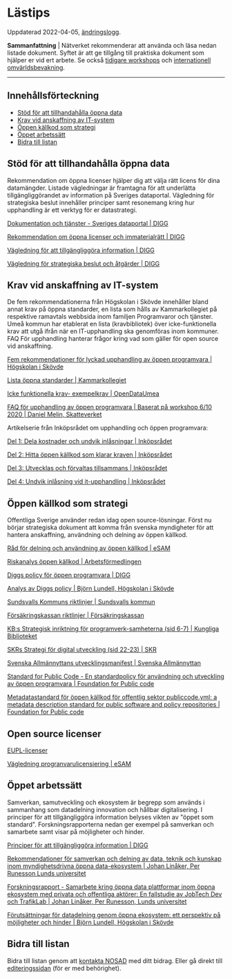 # Lästips

Uppdaterad 2022-04-05, [ändringslogg](https://gitlab.com/open-data-knowledge-sharing/wiki/-/wikis/Lista-med-delat-material/history).

**Sammanfattning** | Nätverket rekommenderar att använda och läsa nedan listade dokument. Syftet är att ge tillgång till praktiska dokument som hjälper er vid ert arbete. Se också <a href="https://nosad.se/workshops" data-navigo>tidigare workshops</a> och <a href="https://nosad.se/internationellt" data-navigo>internationell omvärldsbevakning</a>.

<hr/>

## Innehållsförteckning

- [Stöd för att tillhandahålla öppna data](#stöd-för-att-tillhandahålla-öppna-data)
- [Krav vid anskaffning av IT-system](#krav-vid-anskaffning-av-IT-system)
- [Öppen källkod som strategi](#öppen-källkod-som-strategi)
- [Öppet arbetssätt](#öppet-arbetssätt)
- [Bidra till listan](#bidra-till-listan)

## Stöd för att tillhandahålla öppna data
Rekommendation om öppna licenser hjälper dig att välja rätt licens för dina datamängder. Listade vägledningar är framtagna för att underlätta tillgängliggörandet av information på Sveriges dataportal. Vägledning för strategiska beslut innehåller principer samt resonemang kring hur upphandling är ett verktyg för er datastrategi. 

[Dokumentation och tjänster - Sveriges dataportal | DIGG](https://docs.dataportal.se/)

[Rekommendation om öppna licenser och immaterialrätt | DIGG](https://www.digg.se/utveckling-av-digital-forvaltning/oppna-och-delade-data/offentliga-aktorer/oppna-licenser-och-immaterialratt)

[Vägledning för att tillgängliggöra information | DIGG](https://www.digg.se/utveckling-av-digital-forvaltning/oppna-och-delade-data/offentliga-aktorer/vagledning-tillgangliggora)

[Vägledning för strategiska beslut och åtgärder | DIGG](https://www.digg.se/utveckling-av-digital-forvaltning/oppna-och-delade-data/offentliga-aktorer/vagledning-strategisk)



## Krav vid anskaffning av IT-system
De fem rekommendationerna från Högskolan i Skövde innehåller bland annat krav på öppna standarder, en lista som hålls av Kammarkollegiet på respektive ramavtals webbsida inom familjen Programvaror och tjänster. Umeå kommun har etablerat en lista (kravbibliotek) över icke-funktionella krav att utgå ifrån när en IT-upphandling ska genomföras inom kommuner. FAQ För upphandling hanterar frågor kring vad som gäller för open source vid anskaffning.

[Fem rekommendationer för lyckad upphandling av öppen programvara | Högskolan i Skövde](https://www.mynewsdesk.com/se/his/pressreleases/fem-rekommendationer-foer-lyckad-upphandling-av-oeppen-programvara-3108346)

[Lista öppna standarder | Kammarkollegiet](https://www.avropa.se/globalassets/dokument/oppna-standarder---programvaror-och-tjanster.pdf)

[Icke funktionella krav- exempelkrav | OpenDataUmea ](https://opendata.umea.se/explore/dataset/icke-funktionella-exempelkrav0/table/?disjunctive.huvudkategori&disjunctive.underkategori&sort=krav_id)

[FAQ för upphandling av öppen programvara | Baserat på workshop 6/10 2020 | Daniel Melin, Skatteverket](https://gitlab.com/open-data-knowledge-sharing/wiki/-/wikis/FAQ-om-upphandling-och-anv%C3%A4ndning-av-%C3%B6ppen-programvara)

Artikelserie från Inköpsrådet om upphandling och öppen programvara:

[Del 1: Dela kostnader och undvik inlåsningar | Inköpsrådet](https://inkopsradet.se/upphandling/dela-kostnader-och-undvik-inlasningar/) 

[Del 2: Hitta öppen källkod som klarar kraven | Inköpsrådet](https://inkopsradet.se/upphandling/hitta-oppen-kallkod-som-klarar-kraven/) 

[Del 3: Utvecklas och förvaltas tillsammans | Inköpsrådet](https://inkopsradet.se/utvecklas-och-forvaltas-tillsammans/)  

[Del 4: Undvik inlåsning vid it-upphandling | Inköpsrådet](https://inkopsradet.se/undvik-inlasning-vid-it-upphandling//) 

 

 
## Öppen källkod som strategi 
Offentliga Sverige använder redan idag open source-lösningar. Först nu börjar strategiska dokument att komma från svenska myndigheter för att hantera anskaffning, användning och delning av öppen källkod. 

[Råd för delning och användning av öppen källkod | eSAM](https://www.esamverka.se/download/18.6668103d17f448916a34dffb/1647011001475/R%C3%A5d%20f%C3%B6r%20delning%20och%20anv%C3%A4ndning%20av%20%C3%B6ppen%20k%C3%A4llkod%20220311.pdf)


[Riskanalys öppen källkod | Arbetsförmedlingen](https://gitlab.com/open-data-knowledge-sharing/wiki/-/wikis/uploads/f5c05112abe8904fd93d078b348f49e2/Riskanalys_%C3%96ppen_k%C3%A4llkod_1.0_-_20211025__002_.pdf)


[Diggs policy för öppen programvara | DIGG](https://www.digg.se/4a3a3e/globalassets/dokument/om-oss/nyheter/policy-for-utveckling-av-programvara.pdf)

[Analys av Diggs policy | Björn Lundell, Högskolan i Skövde](http://his.diva-portal.org/smash/record.jsf?pid=diva2%3A1457306&dswid=-3570)

[Sundsvalls Kommuns riktlinjer | Sundsvalls kommun](https://github.com/Sundsvallskommun/riktlinjer-oppenkallkod/blob/main/riktlinje/README.md)

[Försäkringskassan riktlinjer | Försäkringskassan](https://github.com/Forsakringskassan/riktlinje-oppenkallkod/blob/master/riktlinje.md)

[KB:s Strategisk inriktning för programverk-samheterna (sid 6-7) | Kungliga Biblioteket](https://web.archive.org/web/20180417070623/http://www.kb.se/Dokument/Programverksamhet/KB_Programmen_low.pdf)  

[SKRs Strategi för digital utveckling (sid 22-23) | SKR](https://skr.se/skr/naringslivarbetedigitalisering/digitalisering/strategifordigitalutveckling.6728.html)  

[Svenska Allmännyttans utvecklingsmanifest | Svenska Allmännyttan](https://utveckling.allmannyttan.se/manifest) 
 
[Standard for Public Code - En standardpolicy för användning och utveckling av öppen programvara | Foundation for Public code](Standard-for-Public-Code)  

[Metadatastandard för öppen källkod för offentlig sektor publiccode.yml: a metadata description standard for public software and policy repositories | Foundation for Public code](https://github.com/publiccodenet/publiccode.yml)

## Open source licenser
[EUPL-licenser](https://joinup.ec.europa.eu/sites/default/files/inline-files/EUPL%201_1%20Guidelines%20SV%20Joinup.pdf)

[Vägledning progranvarulicensiering | eSAM](https://www.esamverka.se/download/18.1afa2964179effea5a286f48/1625144886153/V%C3%A4gledning%20programvarulicensiering.pdf)


## Öppet arbetssätt
Samverkan, samutveckling och ekosystem är begrepp som används i sammanhang som datadelning innovation och hållbar digitalisering. I principer för att tillgängliggöra information belyses vikten av "öppet som standard". Forskningsrapporterna nedan ger exempel på samverkan och samarbete samt visar på möjligheter och hinder.

[Principer för att tillgängliggöra information | DIGG ](https://www.digg.se/4ae7c7/globalassets/dokument/oppna-och-delade-data/principer-folder.pdf)

[Rekommendationer för samverkan och delning av data, teknik och kunskap inom myndighetsdrivna öppna data-ekosystem | Johan Linåker, Per Runesson Lunds universitet](https://portal.research.lu.se/sv/publications/rekommendationer-f%C3%B6r-samverkan-och-delning-av-data-teknik-och-kun)

[Forskningsrapport - Samarbete kring öppna data plattformar inom öppna ekosystem med privata och offentliga aktörer: En fallstudie av JobTech Dev och TrafikLab | Johan Linåker, Per Runesson, Lunds universitet](https://gitlab.com/open-data-knowledge-sharing/wiki/-/wikis/Samarbete-kring-%C3%B6ppna-data-plattformar-inom-%C3%B6ppna-ekosystem-med-privata-och-offentliga-akt%C3%B6rer:-En-fallstudie-av-JobTech-Dev-och-TrafikLab)

[Förutsättningar för datadelning genom öppna ekosystem: ett perspektiv på möjligheter och hinder | Björn Lundell, Högskolan i Skövde](https://gitlab.com/open-data-knowledge-sharing/wiki/-/wikis/uploads/819add7d33683f1d27d0d0077a73a5d4/Lun22_Lundell_Analys-EUs-DataStrategi_FINAL.pdf)

## Bidra till listan
Bidra till listan genom att [kontakta NOSAD](mailto:maria.dalhage@digg.se) med ditt bidrag. Eller gå direkt till [editeringssidan](https://gitlab.com/open-data-knowledge-sharing/wiki/-/wikis/Lista-med-delat-material) (för er med behörighet).

